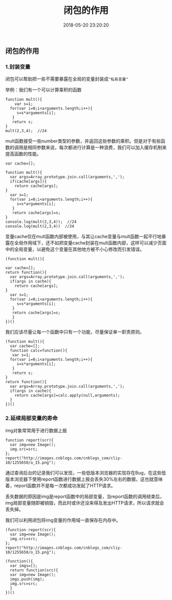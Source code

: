 ﻿---
title: 闭包的作用
comments: true
date: 2018-05-20 23:20:20
categories: 前端
tags: JavaScript

---

## 闭包的作用

### 1.封装变量

闭包可以帮助把一些不需要暴露在全局的变量封装成`"私有变量"`

举例：我们有一个可以计算乘积的函数

```
function mult(){
	var s=1;
  for(var i=0;i<arguments.length;i++){
     s=s*arguments[i];
   }
   return s;
}
mult(2,3,4);  //24
```

mult函数接受一些number类型的参数，并返回这些参数的乘积。但是对于有些函数的调用是相同参数来说，每次都进行计算是一种浪费，我们可以加入缓存机制来提高函数的性能。

```
var cache=[];

function mult(){
  var args=Array.prototype.join.call(arguments,',');
  if(cache[args]){
    return cache[args];
}
  var s=1;
  for(var i=0;i<arguments.length;i++){
     s=s*arguments[i];
   }
   return cache[args]=s;
}
console.log(mult(2,3,4));  //24
console.log(mult(2,3,4))  //24
```

变量cache仅在mutl函数内部被使用，与其让cache变量与mult函数一起平行地暴露在全局作用域下，还不如把变量cache封装在mult函数内部，这样可以减少页面中的全局变量，以避免这个变量在其他地方被不小心修改而引发错误。

```
(function mult(){

var cache=[];
return function(){
  var args=Array.prototype.join.call(arguments,',');
  if(args in cache){
    return cache[args];
}
  var s=1;
  for(var i=0;i<arguments.length;i++){
     s=s*arguments[i];
   }
   return cache[args]=s;
   }
})()
```

我们应该尽量让每一个函数中只有一个功能，尽量保证单一职责原则。

```
(function mult(){
  var cache=[];
  function calc=function(){
   var s=1;
  for(var i=0;i<arguments.length;i++){
     s=s*arguments[i];
   }
   return s;
}
return function(){
  var args=Array.prototype.join.call(arguments,',');
  if(args in cache){
    return cache[args]=calc.apply(null,arguments);
  }
})()
```

### 2.延续局部变量的寿命

img对象常常用于进行数据上报

```
function report(scr){
  var img=new Image();
  img.src=src;
};
report("http://images.cnblogs.com/cnblogs_com/cliy-10/1255650/o_15.png");
```

通过查询后台的记录我们可以发现，一些低版本浏览器的实现存在Bug，在这些低版本浏览器下使用report函数进行数据上报会丢失30%左右的数据，这也就意味着，report函数并不是每一次都成功发起了HTTP请求。

丢失数据的原因是img是report函数中的局部变量，当report函数的调用结束后，img局部变量随即被销毁，而此时或许还没来得及发出HTTP请求，所以请求就会丢失掉。

我们可以利用闭包将img变量的作用域一直保存在内存中。

```
(function report(scr){
  var img=new Image();
  img.src=src;
};
report("http://images.cnblogs.com/cnblogs_com/cliy-10/1255650/o_15.png");

(function(){
  var imgs=[];
  return function(src){
  var img=new Image();
  imgs.push(img);
  img.src=src;
  }
})()
```